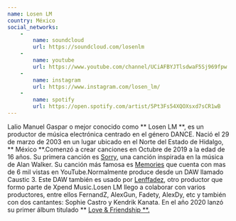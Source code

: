 ```yaml
---
name: Losen LM
country: México
social_networks: 
    -
        name: soundcloud
        url: https://soundcloud.com/losenlm
    -
        name: youtube
        url: https://www.youtube.com/channel/UCiAFBYJTlsdwaF5Sj969fpw
    -
        name: instagram
        url: https://www.instagram.com/losen_lm/
    -
        name: spotify
        url: https://open.spotify.com/artist/5Pt3Fs54XQOXsxd7sCR1wB
---
```

Lalio Manuel Gaspar o mejor conocido como ** Losen LM **, es un productor de música electrónica centrado en el género DANCE. Nació el 29 de marzo de 2003 en un lugar ubicado en el Norte del Estado de Hidalgo, ** México **.Comenzó a crear canciones en Octubre de 2019 a la edad de 16 años. Su primera canción es <a href='https://youtu.be/GtV8KR3f4t4'>Sorry</a>, una canción inspirada en la música de Alan Walker. Su canción más famosa es <a href='https://youtu.be/Al8dGtLX0go'>Memories</a> que cuenta con mas de 6 mil vistas en YouTube.Normalmente produce desde un DAW llamado Caustic 3. Este DAW también es usado por <a href='https://xpendmusic.com/artistas/lenffadez/'>Lenffadez</a>, otro productor que formo parte de Xpend Music.Losen LM llego a colaborar con varios productores, entre ellos FernandZ, AlexGun, Fadety, AlexDy, etc y también con dos cantantes: Sophie Castro y Kendrik Kanata. En el año 2020 lanzó su primer álbum titulado ** <a href='https://www.youtube.com/playlist?list=OLAK5uy_nIkxAeivs8nacx6G559nP0_6Z9m158DCo'>Love &amp; Friendship **</strong>.